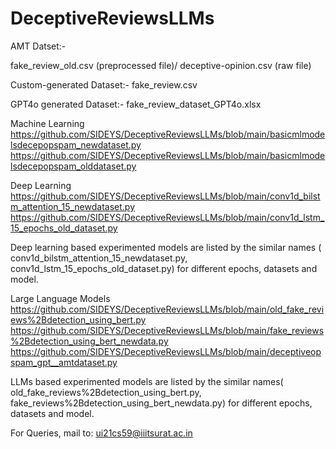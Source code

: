 # DeceptiveReviewsLLMs

AMT Datset:- 

fake_review_old.csv (preprocessed file)/ deceptive-opinion.csv (raw file)

Custom-generated Dataset:- 
fake_review.csv

GPT4o generated Dataset:-
fake_review_dataset_GPT4o.xlsx

Machine Learning
https://github.com/SIDEYS/DeceptiveReviewsLLMs/blob/main/basicmlmodelsdecepopspam_newdataset.py
https://github.com/SIDEYS/DeceptiveReviewsLLMs/blob/main/basicmlmodelsdecepopspam_olddataset.py


Deep Learning
https://github.com/SIDEYS/DeceptiveReviewsLLMs/blob/main/conv1d_bilstm_attention_15_newdataset.py
https://github.com/SIDEYS/DeceptiveReviewsLLMs/blob/main/conv1d_lstm_15_epochs_old_dataset.py

Deep learning based experimented models are listed by the similar names ( conv1d_bilstm_attention_15_newdataset.py, conv1d_lstm_15_epochs_old_dataset.py) for different epochs, datasets and model. 

Large Language Models
https://github.com/SIDEYS/DeceptiveReviewsLLMs/blob/main/old_fake_reviews%2Bdetection_using_bert.py
https://github.com/SIDEYS/DeceptiveReviewsLLMs/blob/main/fake_reviews%2Bdetection_using_bert_newdata.py
https://github.com/SIDEYS/DeceptiveReviewsLLMs/blob/main/deceptiveopspam_gpt__amtdataset.py

LLMs based experimented models are listed by the similar names( old_fake_reviews%2Bdetection_using_bert.py, fake_reviews%2Bdetection_using_bert_newdata.py) for different epochs, datasets and model.

For Queries, mail to: ui21cs59@iiitsurat.ac.in 

